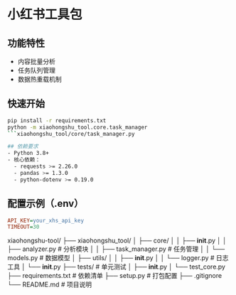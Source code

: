 # 小红书工具包

## 功能特性
- 内容批量分析
- 任务队列管理
- 数据热重载机制

## 快速开始
```bash
pip install -r requirements.txt
python -m xiaohongshu_tool.core.task_manager
```xiaohongshu_tool/core/task_manager.py

## 依赖要求
- Python 3.8+
- 核心依赖：
  - requests >= 2.26.0
  - pandas >= 1.3.0
  - python-dotenv >= 0.19.0
```

## 配置示例（.env）
```ini
API_KEY=your_xhs_api_key
TIMEOUT=30
```
xiaohongshu-tool/
├── xiaohongshu_tool/
│   ├── core/
│   │   ├── __init__.py
│   │   ├── analyzer.py      # 分析模块
│   │   ├── task_manager.py  # 任务管理
│   │   └── models.py        # 数据模型
│   ├── utils/
│   │   ├── __init__.py
│   │   └── logger.py        # 日志工具
│   └── __init__.py
├── tests/                   # 单元测试
│   ├── __init__.py
│   └── test_core.py
├── requirements.txt         # 依赖清单
├── setup.py                 # 打包配置
├── .gitignore
└── README.md                # 项目说明
